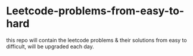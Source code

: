 # Leetcode-problems-from-easy-to-hard
this repo will contain the leetcode problems &amp; their solutions from easy to difficult, will be upgraded each day.
